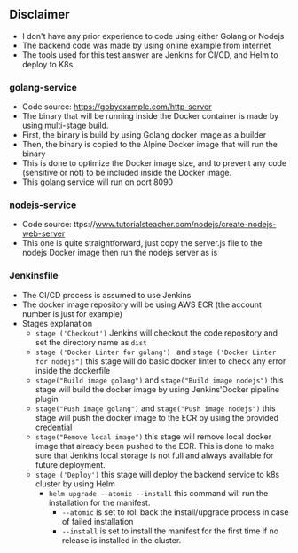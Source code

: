 ## Disclaimer

- I don't have any prior experience to code using either Golang or Nodejs
- The backend code was made by using online example from internet
- The tools used for this test answer are Jenkins for CI/CD, and Helm to deploy to K8s

### golang-service
- Code source: https://gobyexample.com/http-server
- The binary that will be running inside the Docker container is made by using multi-stage build.
- First, the binary is build by using Golang docker image as a builder
- Then, the binary is copied to the Alpine Docker image that will run the binary
- This is done to optimize the Docker image size, and to prevent any code (sensitive or not) to be included inside the Docker image.
- This golang service will run on port 8090

### nodejs-service
- Code source: ttps://www.tutorialsteacher.com/nodejs/create-nodejs-web-server
- This one is quite straightforward, just copy the server.js file to the nodejs Docker image then run the nodejs server as is

### Jenkinsfile
- The CI/CD process is assumed to use Jenkins
- The docker image repository will be using AWS ECR (the account number is just for example)
- Stages explanation
	- `stage ('Checkout')` Jenkins will checkout the code repository and set the directory name as `dist`
	- `stage ('Docker Linter for golang') ` and `stage ('Docker Linter for nodejs")` this stage will do basic docker linter to check any error inside the dockerfile
	- `stage("Build image golang")` and `stage("Build image nodejs")` this stage will build the docker image by using Jenkins'Docker pipeline plugin
	- `stage("Push image golang")` and `stage("Push image nodejs")` this stage will push the docker image to the ECR by using the provided credential
	- `stage("Remove local image")` this stage will remove local docker image that already been pushed to the ECR. This is done to make sure that Jenkins local storage is not full and always available for future deployment.
	- `stage ('Deploy')` this stage will deploy the backend service to k8s cluster by using Helm
		- `helm upgrade --atomic --install` this command will run the installation for the manifest. 
			- `--atomic` is set to roll back the install/upgrade process in case of failed installation
			- `--install` is set to install the manifest for the first time if no release is installed in the cluster.